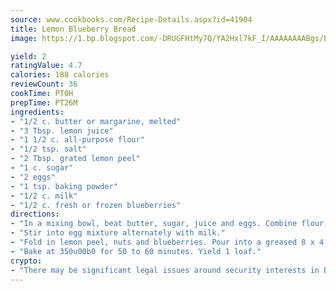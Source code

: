 ```yaml
---
source: www.cookbooks.com/Recipe-Details.aspx?id=41904
title: Lemon Blueberry Bread
image: https://1.bp.blogspot.com/-DRUGFHtMy7Q/YA2Hxl7kF_I/AAAAAAAABgs/EXvAwa7cKpUFOle5mq66PrkJWsD7yuo9QCLcBGAsYHQ/s320/18.png

yield: 2
ratingValue: 4.7
calories: 188 calories
reviewCount: 36
cookTime: PT0H
prepTime: PT26M
ingredients:
- "1/2 c. butter or margarine, melted"
- "3 Tbsp. lemon juice"
- "1 1/2 c. all-purpose flour"
- "1/2 tsp. salt"
- "2 Tbsp. grated lemon peel"
- "1 c. sugar"
- "2 eggs"
- "1 tsp. baking powder"
- "1/2 c. milk"
- "1/2 c. fresh or frozen blueberries"
directions:
- "In a mixing bowl, beat butter, sugar, juice and eggs. Combine flour, baking powder and salt."
- "Stir into egg mixture alternately with milk."
- "Fold in lemon peel, nuts and blueberries. Pour into a greased 8 x 4 x 2-inch pan."
- "Bake at 350u00b0 for 50 to 60 minutes. Yield 1 loaf."
crypto:
- "There may be significant legal issues around security interests in Bitcoin."
---
```

